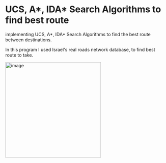 # UCS, A*, IDA* Search Algorithms to find best route
implementing UCS, A*, IDA* Search Algorithms to find the best route between destinations.

In this program I used Israel's real roads network database, to find best route to take.

<img width="300" alt="image" src="https://user-images.githubusercontent.com/112930532/210184168-ca26faee-1b22-4751-982b-2ddd87ce8c3d.png">

